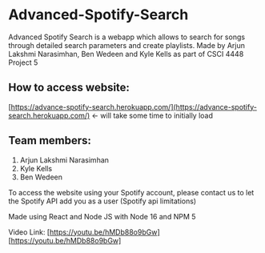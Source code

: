# Advanced-Spotify-Search
Advanced Spotify Search is a webapp which allows to search for songs through detailed search parameters and create playlists. Made by Arjun Lakshmi Narasimhan, Ben Wedeen and Kyle Kells as part of CSCI 4448 Project 5

## How to access website:
[https://advance-spotify-search.herokuapp.com/](https://advance-spotify-search.herokuapp.com/) <- will take some time to initially load

## Team members:
1. Arjun Lakshmi Narasimhan
2. Kyle Kells
3. Ben Wedeen

To access the website using your Spotify account, please contact us to let the Spotify API add you as a user (Spotify api limitations)

Made using React and Node JS with Node 16 and NPM 5

Video Link: [https://youtu.be/hMDb88o9bGw] [https://youtu.be/hMDb88o9bGw]
